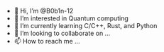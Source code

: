 - 👋 Hi, I’m @B0b1n-12
- 👀 I’m interested in Quantum computing
- 🌱 I’m currently learning C/C++, Rust, and Python
- 💞️ I’m looking to collaborate on ...
- 📫 How to reach me ...

<!---
B0b1n-12/B0b1n-12 is a ✨ special ✨ repository because its `README.md` (this file) appears on your GitHub profile.
You can click the Preview link to take a look at your changes.
--->
